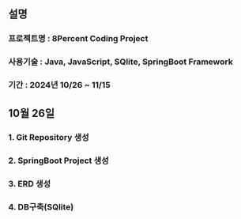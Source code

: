 ## 설명
### 프로젝트명 : 8Percent Coding Project
### 사용기술 : Java, JavaScript, SQlite, SpringBoot Framework
### 기간 : 2024년 10/26 ~ 11/15 

## 10월 26일 
### 1. Git Repository 생성
### 2. SpringBoot Project 생성
### 3. ERD 생성
### 4. DB구축(SQlite)
